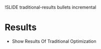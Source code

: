 !SLIDE traditional-results bullets incremental

<script>
function showGraphTraditional(event) {
  var bulletList = $(event.target).find('ul');

  $('h1').animate({ marginTop: '-200px' }, 1000)

  var data = [3, 6, 2, 7, 5, 2, 1, 3, 8, 9, 2, 5, 7]
  drawLineGraph($(bulletList), data);
}

<!-- $(".traditional-results").bind("showoff:next", showGraphTraditional); -->
</script>

# Results

* Show Results Of Traditional Optimization
